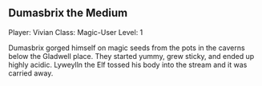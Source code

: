 
## Dumasbrix the Medium

Player: Vivian
Class: Magic-User
Level: 1

Dumasbrix gorged himself on magic seeds from the pots in the caverns below the
Gladwell place.  They started yummy, grew sticky, and ended up highly acidic.
Lyweylln the Elf tossed his body into the stream and it was carried away.
